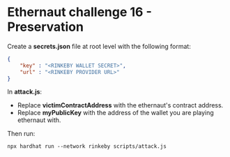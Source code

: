 # Ethernaut challenge 16 - Preservation

Create a **secrets.json** file at root level with the following format:

```json
{
    "key" : "<RINKEBY WALLET SECRET>",
    "url" : "<RINKEBY PROVIDER URL>"
}
```

In **attack.js**:
- Replace **victimContractAddress** with the ethernaut's contract address.
- Replace **myPublicKey** with the address of the wallet you are playing ethernaut with.

Then run:

```shell
npx hardhat run --network rinkeby scripts/attack.js
```
